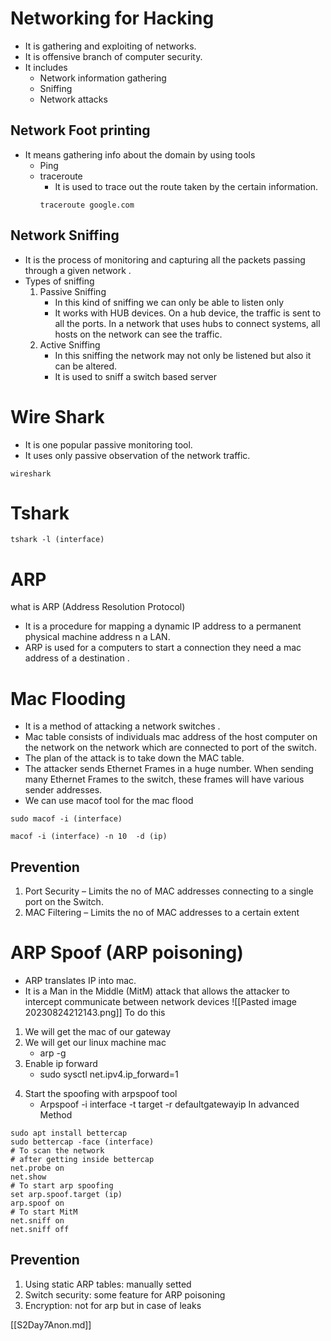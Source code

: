 # Networking for Hacking 
- It is gathering and exploiting of networks.
- It is offensive branch of computer security. 
- It includes 
	- Network information gathering 
	- Sniffing
	- Network attacks
## Network Foot printing
- It means gathering info about the domain by using tools
	- Ping
	- traceroute
		- It is used to trace out the route taken by the certain information.
		```shell
		traceroute google.com
		```
## Network Sniffing
- It is the process of monitoring and capturing all the packets passing through a given network .
- Types of sniffing
	1. Passive Sniffing
		- In this kind of sniffing we can only be able to listen only 
		- It works with HUB devices. On a hub device, the traffic is sent to all the ports. In a network that uses hubs to connect systems, all hosts on the network can see the traffic.
	2. Active Sniffing 
		- In this sniffing the network may not only be listened but also it can be altered.
		- It is used to sniff a switch based server
# Wire Shark
- It is one popular passive monitoring tool.
- It uses only passive observation of the network traffic. 
```shell
wireshark
```
# Tshark
```shell
tshark -l (interface)
```
# ARP
what is ARP (Address Resolution Protocol)
- It is a procedure for mapping a dynamic IP address to a permanent physical machine address n a LAN.
- ARP is used for a computers to start a connection they need a mac address of  a destination .
# Mac Flooding
- It is a method of attacking a network switches .
- Mac table consists of individuals mac address of the host computer on the network on the network which are connected to port of the switch.
- The plan of the attack is to take down the MAC table.
- The attacker sends Ethernet Frames in a huge number. When sending many Ethernet Frames to the switch, these frames will have various sender addresses. 
- We can use macof tool for the mac flood
```shell
sudo macof -i (interface)

macof -i (interface) -n 10  -d (ip)
```
## Prevention
1. Port Security – Limits the no of MAC addresses connecting to a single port on the Switch.
2. MAC Filtering – Limits the no of MAC addresses to a certain extent
# ARP Spoof  (ARP poisoning)
- ARP translates IP into mac.
- It is a Man in the Middle (MitM) attack that allows the attacker to intercept communicate between network devices 
![[Pasted image 20230824212143.png]]
To do this 
1) We will get the mac of our gateway
2) We will get our linux machine mac
	- arp -g
3) Enable ip forward
	-  sudo sysctl net.ipv4.ip_forward=1
4. Start the spoofing with arpspoof tool
	-  Arpspoof -i interface -t target -r defaultgatewayip
 In advanced Method 
```shell
sudo apt install bettercap
sudo bettercap -face (interface)
# To scan the network
# after getting inside bettercap 
net.probe on
net.show
# To start arp spoofing 
set arp.spoof.target (ip)
arp.spoof on
# To start MitM
net.sniff on
net.sniff off
```
## Prevention 
1. Using static ARP tables: manually setted
2. Switch security: some feature for ARP poisoning
3. Encryption: not for arp but in case of leaks

[[S2Day7Anon.md]]
